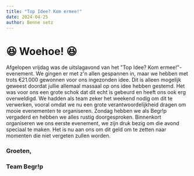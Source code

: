 ```yaml
---
title: "Top Idee? Kom ermee!"
date: 2024-04-25
author: Benne setz
---
```


# 😆 Woehoe! 😆

Afgelopen vrijdag was de uitslagavond van het "Top Idee? Kom ermee!"-evenement. We gingen er met z'n allen gespannen in, maar we hebben met trots €21.000 gewonnen voor ons ingezonden idee. Dit is alleen mogelijk geweest doordat jullie allemaal massaal op ons idee hebben gestemd. Het was voor ons een grote schok dat dit echt is gebeurd en heeft ons ook erg overweldigd. We hadden als team zeker het weekend nodig om dit te verwerken, vooral omdat we nu een grote verantwoordelijkheid dragen om mooie evenementen te organiseren. Zondag hebben we als Begr!p vergaderd en hebben we alles rustig doorgesproken. Binnenkort organiseren we ons eerste evenement, we zijn druk bezig om die avond speciaal te maken. Het is nu aan ons om dit geld om te zetten naar momenten die niet vergeten zullen worden.

### Groeten,

### Team Begr!p
